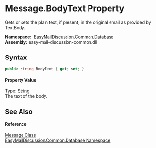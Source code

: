Message.BodyText Property
=========================
Gets or sets the plain text, if present, in the original email as provided by TextBody.

  **Namespace:**  [EasyMailDiscussion.Common.Database][1]  
  **Assembly:** easy-mail-discussion-common.dll

Syntax
------

```csharp
public string BodyText { get; set; }
```

#### Property Value
Type: [String][2]  
 The text of the body. 

See Also
--------

#### Reference
[Message Class][3]  
[EasyMailDiscussion.Common.Database Namespace][1]  

[1]: ../README.md
[2]: https://docs.microsoft.com/dotnet/api/system.string
[3]: README.md